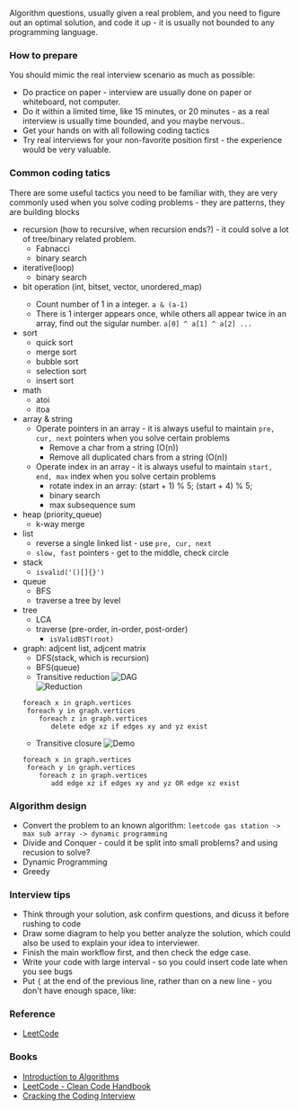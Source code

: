 Algorithm questions, usually given a real problem, and you need to figure out an optimal solution, and code it up - it is usually not bounded to any programming language.

### How to prepare
You should mimic the real interview scenario as much as possible:
* Do practice on paper - interview are usually done on paper or whiteboard, not computer.
* Do it within a limited time, like 15 minutes, or 20 minutes - as a real interview is usually time bounded, and you maybe nervous..
* Get your hands on with all following coding tactics
* Try real interviews for your non-favorite position first - the experience would be very valuable.

### Common coding tatics 
There are some useful tactics you need to be familiar with, they are very commonly used when you solve coding problems - they are patterns, they are building blocks
* recursion (how to recursive, when recursion ends?) - it could solve a lot of tree/binary related problem.
  * Fabnacci
  * binary search
* iterative(loop)
  * binary search
* bit operation (int, bitset, vector<bool>, unordered_map)
  * Count number of 1 in a integer. `a & (a-1)`
  * There is 1 interger appears once, while others all appear twice in an array, find out the sigular number. `a[0] ^ a[1] ^ a[2] ...`
* sort
  * quick sort
  * merge sort
  * bubble sort
  * selection sort
  * insert sort
* math
  * atoi
  * itoa
* array & string
  * Operate pointers in an array -  it is always useful to maintain `pre, cur, next` pointers when you solve certain problems
    * Remove a char from a string (O(n))
    * Remove all duplicated chars from a string (O(n))
  * Operate index in an array - it is always useful to maintain `start, end, max` index when you solve certain problems
    * rotate index in an array: (start + 1) % 5; (start + 4) % 5; 
    * binary search
    * max subsequence sum
* heap (priority_queue)
  * k-way merge
* list
  * reverse a single linked list - use `pre, cur, next`
  * `slow, fast` pointers - get to the middle, check circle
* stack
  *  `isvalid('()[]{}')`
* queue
  * BFS
  * traverse a tree by level
* tree
  * LCA
  * traverse (pre-order, in-order, post-order)
    * `isValidBST(root)`
* graph: adjcent list, adjcent matrix
  * DFS(stack, which is recursion)
  * BFS(queue)
  * Transitive reduction
  ![DAG](https://upload.wikimedia.org/wikipedia/commons/f/fe/Tred-G.svg)  
  ![Reduction](https://upload.wikimedia.org/wikipedia/commons/e/ef/Tred-Gprime.svg)
  ```
  foreach x in graph.vertices
   foreach y in graph.vertices
      foreach z in graph.vertices
         delete edge xz if edges xy and yz exist

  ```
  * Transitive closure
  ![Demo](https://upload.wikimedia.org/wikipedia/commons/6/60/Transitive-closure.svg)
  ```
  foreach x in graph.vertices
   foreach y in graph.vertices
      foreach z in graph.vertices
         add edge xz if edges xy and yz OR edge xz exist
  ```

### Algorithm design
* Convert the problem to an known algorithm: `leetcode gas station -> max sub array -> dynamic programming`
* Divide and Conquer - could it be split into small problems? and using recusion to solve?
* Dynamic Programming
* Greedy

### Interview tips
* Think through your solution, ask confirm questions, and dicuss it before rushing to code
* Draw some diagram to help you better analyze the solution, which could also be used to explain your idea to interviewer.
* Finish the main workflow first, and then check the edge case.
* Write your code with large interval - so you could insert code late when you see bugs
* Put `{` at the end of the previous line, rather than on a new line - you don't have enough space, like:

### Reference
* [LeetCode](https://leetcode.com)

### Books
* [Introduction to Algorithms](http://www.amazon.com/Introduction-Algorithms-Edition-Thomas-Cormen/dp/0262033844)
* [LeetCode - Clean Code Handbook](https://leetcode.com/book/)
* [Cracking the Coding Interview](http://www.crackingthecodinginterview.com/)
